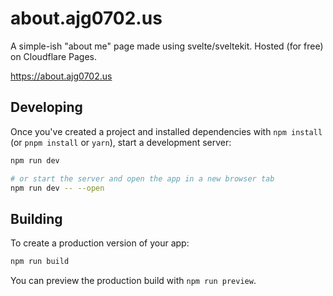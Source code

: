# about.ajg0702.us

A simple-ish "about me" page made using svelte/sveltekit. Hosted (for free) on Cloudflare Pages.

https://about.ajg0702.us


## Developing

Once you've created a project and installed dependencies with `npm install` (or `pnpm install` or `yarn`), start a development server:

```bash
npm run dev

# or start the server and open the app in a new browser tab
npm run dev -- --open
```

## Building

To create a production version of your app:

```bash
npm run build
```

You can preview the production build with `npm run preview`.
